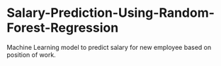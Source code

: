 # Salary-Prediction-Using-Random-Forest-Regression
Machine Learning model to predict salary for new employee based on position of work.

